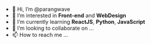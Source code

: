 - 👋 Hi, I’m @parangwave
- 👀 I’m interested in **Front-end** and **WebDesign**
- 🌱 I’m currently learning **ReactJS**, **Python**, **JavaScript**
- 💞️ I’m looking to collaborate on ...
- 📫 How to reach me ...

<!---
parangwave/parangwave is a ✨ special ✨ repository because its `README.md` (this file) appears on your GitHub profile.
You can click the Preview link to take a look at your changes.
--->
